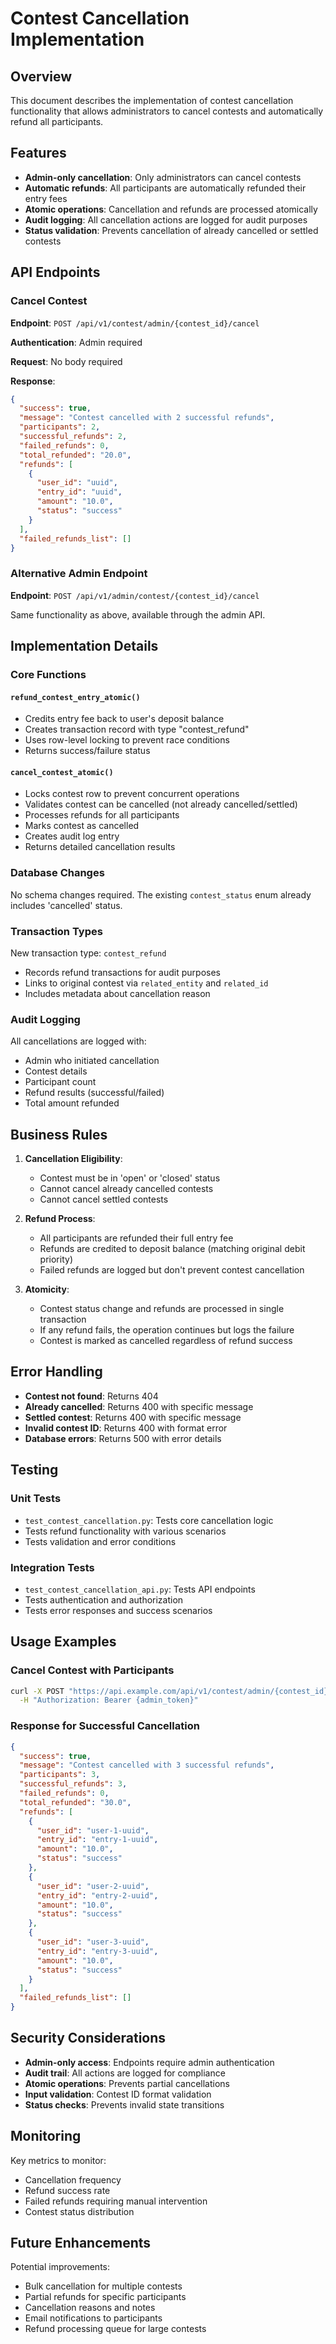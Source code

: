 # Contest Cancellation Implementation

## Overview

This document describes the implementation of contest cancellation functionality that allows administrators to cancel contests and automatically refund all participants.

## Features

- **Admin-only cancellation**: Only administrators can cancel contests
- **Automatic refunds**: All participants are automatically refunded their entry fees
- **Atomic operations**: Cancellation and refunds are processed atomically
- **Audit logging**: All cancellation actions are logged for audit purposes
- **Status validation**: Prevents cancellation of already cancelled or settled contests

## API Endpoints

### Cancel Contest

**Endpoint**: `POST /api/v1/contest/admin/{contest_id}/cancel`

**Authentication**: Admin required

**Request**: No body required

**Response**:
```json
{
  "success": true,
  "message": "Contest cancelled with 2 successful refunds",
  "participants": 2,
  "successful_refunds": 2,
  "failed_refunds": 0,
  "total_refunded": "20.0",
  "refunds": [
    {
      "user_id": "uuid",
      "entry_id": "uuid", 
      "amount": "10.0",
      "status": "success"
    }
  ],
  "failed_refunds_list": []
}
```

### Alternative Admin Endpoint

**Endpoint**: `POST /api/v1/admin/contest/{contest_id}/cancel`

Same functionality as above, available through the admin API.

## Implementation Details

### Core Functions

#### `refund_contest_entry_atomic()`
- Credits entry fee back to user's deposit balance
- Creates transaction record with type "contest_refund"
- Uses row-level locking to prevent race conditions
- Returns success/failure status

#### `cancel_contest_atomic()`
- Locks contest row to prevent concurrent operations
- Validates contest can be cancelled (not already cancelled/settled)
- Processes refunds for all participants
- Marks contest as cancelled
- Creates audit log entry
- Returns detailed cancellation results

### Database Changes

No schema changes required. The existing `contest_status` enum already includes 'cancelled' status.

### Transaction Types

New transaction type: `contest_refund`
- Records refund transactions for audit purposes
- Links to original contest via `related_entity` and `related_id`
- Includes metadata about cancellation reason

### Audit Logging

All cancellations are logged with:
- Admin who initiated cancellation
- Contest details
- Participant count
- Refund results (successful/failed)
- Total amount refunded

## Business Rules

1. **Cancellation Eligibility**:
   - Contest must be in 'open' or 'closed' status
   - Cannot cancel already cancelled contests
   - Cannot cancel settled contests

2. **Refund Process**:
   - All participants are refunded their full entry fee
   - Refunds are credited to deposit balance (matching original debit priority)
   - Failed refunds are logged but don't prevent contest cancellation

3. **Atomicity**:
   - Contest status change and refunds are processed in single transaction
   - If any refund fails, the operation continues but logs the failure
   - Contest is marked as cancelled regardless of refund success

## Error Handling

- **Contest not found**: Returns 404
- **Already cancelled**: Returns 400 with specific message
- **Settled contest**: Returns 400 with specific message
- **Invalid contest ID**: Returns 400 with format error
- **Database errors**: Returns 500 with error details

## Testing

### Unit Tests
- `test_contest_cancellation.py`: Tests core cancellation logic
- Tests refund functionality with various scenarios
- Tests validation and error conditions

### Integration Tests  
- `test_contest_cancellation_api.py`: Tests API endpoints
- Tests authentication and authorization
- Tests error responses and success scenarios

## Usage Examples

### Cancel Contest with Participants
```bash
curl -X POST "https://api.example.com/api/v1/contest/admin/{contest_id}/cancel" \
  -H "Authorization: Bearer {admin_token}"
```

### Response for Successful Cancellation
```json
{
  "success": true,
  "message": "Contest cancelled with 3 successful refunds",
  "participants": 3,
  "successful_refunds": 3,
  "failed_refunds": 0,
  "total_refunded": "30.0",
  "refunds": [
    {
      "user_id": "user-1-uuid",
      "entry_id": "entry-1-uuid",
      "amount": "10.0",
      "status": "success"
    },
    {
      "user_id": "user-2-uuid", 
      "entry_id": "entry-2-uuid",
      "amount": "10.0",
      "status": "success"
    },
    {
      "user_id": "user-3-uuid",
      "entry_id": "entry-3-uuid", 
      "amount": "10.0",
      "status": "success"
    }
  ],
  "failed_refunds_list": []
}
```

## Security Considerations

- **Admin-only access**: Endpoints require admin authentication
- **Audit trail**: All actions are logged for compliance
- **Atomic operations**: Prevents partial cancellations
- **Input validation**: Contest ID format validation
- **Status checks**: Prevents invalid state transitions

## Monitoring

Key metrics to monitor:
- Cancellation frequency
- Refund success rate
- Failed refunds requiring manual intervention
- Contest status distribution

## Future Enhancements

Potential improvements:
- Bulk cancellation for multiple contests
- Partial refunds for specific participants
- Cancellation reasons and notes
- Email notifications to participants
- Refund processing queue for large contests
